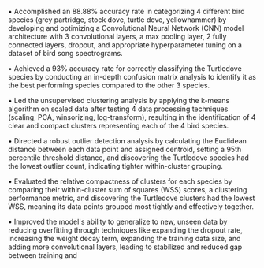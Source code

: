 • Accomplished an 88.88% accuracy rate in categorizing 4 different bird species (grey partridge, stock dove, turtle dove, yellowhammer) by developing and optimizing a Convolutional Neural Network (CNN) model architecture with 3 convolutional layers, a max pooling layer, 2 fully connected layers, dropout, and appropriate hyperparameter tuning on a dataset of bird song spectrograms.

• Achieved a 93% accuracy rate for correctly classifying the Turtledove species by conducting an in-depth confusion matrix analysis to identify it as the best performing species compared to the other 3 species.

• Led the unsupervised clustering analysis by applying the k-means algorithm on scaled data after testing 4 data processing techniques (scaling, PCA, winsorizing, log-transform), resulting in the identification of 4 clear and compact clusters representing each of the 4 bird species.

• Directed a robust outlier detection analysis by calculating the Euclidean distance between each data point and assigned centroid, setting a 95th percentile threshold distance, and discovering the Turtledove species had the lowest outlier count, indicating tighter within-cluster grouping.

• Evaluated the relative compactness of clusters for each species by comparing their within-cluster sum of squares (WSS) scores, a clustering performance metric, and discovering the Turtledove clusters had the lowest WSS, meaning its data points grouped most tightly and effectively together.

• Improved the model's ability to generalize to new, unseen data by reducing overfitting through techniques like expanding the dropout rate, increasing the weight decay term, expanding the training data size, and adding more convolutional layers, leading to stabilized and reduced gap between training and
